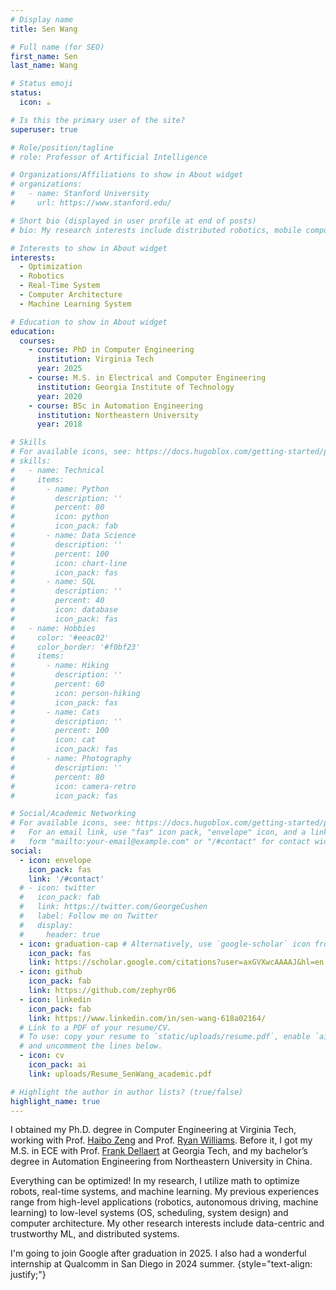 ```yaml
---
# Display name
title: Sen Wang

# Full name (for SEO)
first_name: Sen
last_name: Wang

# Status emoji
status:
  icon: ☕️

# Is this the primary user of the site?
superuser: true

# Role/position/tagline
# role: Professor of Artificial Intelligence

# Organizations/Affiliations to show in About widget
# organizations:
#   - name: Stanford University
#     url: https://www.stanford.edu/

# Short bio (displayed in user profile at end of posts)
# bio: My research interests include distributed robotics, mobile computing and programmable matter.

# Interests to show in About widget
interests:
  - Optimization
  - Robotics
  - Real-Time System
  - Computer Architecture
  - Machine Learning System

# Education to show in About widget
education:
  courses:
    - course: PhD in Computer Engineering
      institution: Virginia Tech
      year: 2025
    - course: M.S. in Electrical and Computer Engineering
      institution: Georgia Institute of Technology
      year: 2020
    - course: BSc in Automation Engineering
      institution: Northeastern University
      year: 2018

# Skills
# For available icons, see: https://docs.hugoblox.com/getting-started/page-builder/#icons
# skills:
#   - name: Technical
#     items:
#       - name: Python
#         description: ''
#         percent: 80
#         icon: python
#         icon_pack: fab
#       - name: Data Science
#         description: ''
#         percent: 100
#         icon: chart-line
#         icon_pack: fas
#       - name: SQL
#         description: ''
#         percent: 40
#         icon: database
#         icon_pack: fas
#   - name: Hobbies
#     color: '#eeac02'
#     color_border: '#f0bf23'
#     items:
#       - name: Hiking
#         description: ''
#         percent: 60
#         icon: person-hiking
#         icon_pack: fas
#       - name: Cats
#         description: ''
#         percent: 100
#         icon: cat
#         icon_pack: fas
#       - name: Photography
#         description: ''
#         percent: 80
#         icon: camera-retro
#         icon_pack: fas

# Social/Academic Networking
# For available icons, see: https://docs.hugoblox.com/getting-started/page-builder/#icons
#   For an email link, use "fas" icon pack, "envelope" icon, and a link in the
#   form "mailto:your-email@example.com" or "/#contact" for contact widget.
social:
  - icon: envelope
    icon_pack: fas
    link: '/#contact'
  # - icon: twitter
  #   icon_pack: fab
  #   link: https://twitter.com/GeorgeCushen
  #   label: Follow me on Twitter
  #   display:
  #     header: true
  - icon: graduation-cap # Alternatively, use `google-scholar` icon from `ai` icon pack
    icon_pack: fas
    link: https://scholar.google.com/citations?user=axGVXwcAAAAJ&hl=en
  - icon: github
    icon_pack: fab
    link: https://github.com/zephyr06
  - icon: linkedin
    icon_pack: fab
    link: https://www.linkedin.com/in/sen-wang-618a02164/
  # Link to a PDF of your resume/CV.
  # To use: copy your resume to `static/uploads/resume.pdf`, enable `ai` icons in `params.yaml`,
  # and uncomment the lines below.
  - icon: cv
    icon_pack: ai
    link: uploads/Resume_SenWang_academic.pdf

# Highlight the author in author lists? (true/false)
highlight_name: true
---
```


I obtained my Ph.D. degree in Computer Engineering at Virginia Tech, working with Prof. [Haibo Zeng](https://www.faculty.ece.vt.edu/zeng/) and Prof. [Ryan Williams](https://ece.vt.edu/people/profile/williams.html). Before it, I got my M.S. in ECE with Prof. [Frank Dellaert](https://dellaert.github.io/) at Georgia Tech, and my bachelor’s degree in Automation Engineering from Northeastern University in China.

Everything can be optimized! In my research, I utilize math to optimize robots, real-time systems, and machine learning. My previous experiences range from high-level applications (robotics, autonomous driving, machine learning) to low-level systems (OS, scheduling, system design) and computer architecture. My other research interests include data-centric and trustworthy ML, and distributed systems.

I'm going to join Google after graduation in 2025. I also had a wonderful internship at Qualcomm in San Diego in 2024 summer.
{style="text-align: justify;"}
